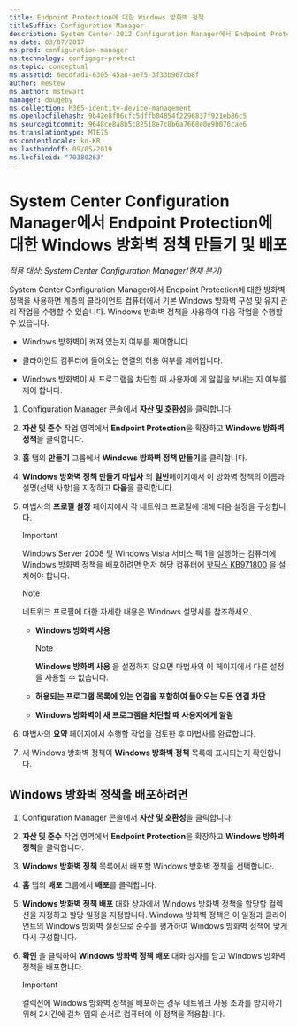 ```yaml
---
title: Endpoint Protection에 대한 Windows 방화벽 정책
titleSuffix: Configuration Manager
description: System Center 2012 Configuration Manager에서 Endpoint Protection에 대한 Windows 방화벽 정책을 만들어 배포하는 방법을 알아봅니다.
ms.date: 03/07/2017
ms.prod: configuration-manager
ms.technology: configmgr-protect
ms.topic: conceptual
ms.assetid: 6ecdfad1-6305-45a8-ae75-3f33b967cb8f
author: mestew
ms.author: mstewart
manager: dougeby
ms.collection: M365-identity-device-management
ms.openlocfilehash: 9b42e8f06cfc5dffb04854f2296837f921eb86c5
ms.sourcegitcommit: 9648ce8a8b5c82518e7c8b6a7668e0e9b076cae6
ms.translationtype: MTE75
ms.contentlocale: ko-KR
ms.lasthandoff: 09/05/2019
ms.locfileid: "70380263"
---
```

# <a name="create-and-deploy-windows-firewall-policies-for-endpoint-protection-in-system-center-configuration-manager"></a>System Center Configuration Manager에서 Endpoint Protection에 대한 Windows 방화벽 정책 만들기 및 배포

*적용 대상: System Center Configuration Manager(현재 분기)*

System Center Configuration Manager에서 Endpoint Protection에 대한 방화벽 정책을 사용하면 계층의 클라이언트 컴퓨터에서 기본 Windows 방화벽 구성 및 유지 관리 작업을 수행할 수 있습니다. Windows 방화벽 정책을 사용하여 다음 작업을 수행할 수 있습니다.  

-   Windows 방화벽이 켜져 있는지 여부를 제어합니다.  

-   클라이언트 컴퓨터에 들어오는 연결의 허용 여부를 제어합니다.  

-   Windows 방화벽이 새 프로그램을 차단할 때 사용자에 게 알림을 보내는 지 여부를 제어 합니다.  

1.  Configuration Manager 콘솔에서 **자산 및 호환성**을 클릭합니다.  

2.  **자산 및 준수** 작업 영역에서 **Endpoint Protection**을 확장하고 **Windows 방화벽 정책**을 클릭합니다.  

3.  **홈** 탭의 **만들기** 그룹에서 **Windows 방화벽 정책 만들기**를 클릭합니다.  

4.  **Windows 방화벽 정책 만들기 마법사** 의 **일반**페이지에서 이 방화벽 정책의 이름과 설명(선택 사항)을 지정하고 **다음**을 클릭합니다.  

5.  마법사의 **프로필 설정** 페이지에서 각 네트워크 프로필에 대해 다음 설정을 구성합니다.  

    > [!IMPORTANT]  
    >  Windows Server 2008 및 Windows Vista 서비스 팩 1을 실행하는 컴퓨터에 Windows 방화벽 정책을 배포하려면 먼저 해당 컴퓨터에 [핫픽스 KB971800](https://go.microsoft.com/fwlink/p/?LinkId=231239) 을 설치해야 합니다.  

    > [!NOTE]  
    >  네트워크 프로필에 대한 자세한 내용은 Windows 설명서를 참조하세요.  

    -   **Windows 방화벽 사용**  

        > [!NOTE]  
        >  **Windows 방화벽 사용** 을 설정하지 않으면 마법사의 이 페이지에서 다른 설정을 사용할 수 없습니다.  

    -   **허용되는 프로그램 목록에 있는 연결을 포함하여 들어오는 모든 연결 차단**  

    -   **Windows 방화벽이 새 프로그램을 차단할 때 사용자에게 알림**  

6.  마법사의 **요약** 페이지에서 수행할 작업을 검토한 후 마법사를 완료합니다.  

7.  새 Windows 방화벽 정책이 **Windows 방화벽 정책** 목록에 표시되는지 확인합니다.  

##  <a name="BKMK_Assign"></a> Windows 방화벽 정책을 배포하려면  

1.  Configuration Manager 콘솔에서 **자산 및 호환성**을 클릭합니다.  

2.  **자산 및 준수** 작업 영역에서 **Endpoint Protection**을 확장하고 **Windows 방화벽 정책**을 클릭합니다.  

3.  **Windows 방화벽 정책** 목록에서 배포할 Windows 방화벽 정책을 선택합니다.  

4.  **홈** 탭의 **배포** 그룹에서 **배포**를 클릭합니다.  

5.  **Windows 방화벽 정책 배포** 대화 상자에서 Windows 방화벽 정책을 할당할 컬렉션을 지정하고 할당 일정을 지정합니다. Windows 방화벽 정책은 이 일정과 클라이언트의 Windows 방화벽 설정으로 준수를 평가하여 Windows 방화벽 정책에 맞게 다시 구성합니다.  

6.  **확인** 을 클릭하여 **Windows 방화벽 정책 배포** 대화 상자를 닫고 Windows 방화벽 정책을 배포합니다.  

    > [!IMPORTANT]  
    >  컬렉션에 Windows 방화벽 정책을 배포하는 경우 네트워크 사용 초과를 방지하기 위해 2시간에 걸쳐 임의 순서로 컴퓨터에 이 정책을 적용합니다.
